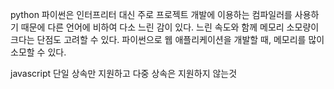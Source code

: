 python
파이썬은 인터프리터 대신 주로 프로젝트 개발에 이용하는 컴파일러를 사용하기 때문에 다른 언어에 비하여 다소 느린 감이 있다.
느린 속도와 함께 메모리 소모량이 크다는 단점도 고려할 수 있다. 파이썬으로 웹 애플리케이션을 개발할 때, 메모리를 많이 소모할 수 있다.

javascript
단일 상속만 지원하고 다중 상속은 지원하지 않는것
